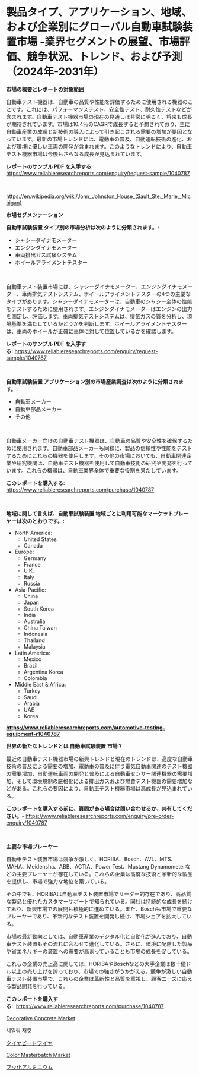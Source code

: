 <p><h1>製品タイプ、アプリケーション、地域、および企業別にグローバル自動車試験装置市場 -業界セグメントの展望、市場評価、競争状況、トレンド、および予測（2024年-2031年）</h1></p><p><strong>市場の概要とレポートの対象範囲</strong></p>
<p><p>自動車テスト機器は、自動車の品質や性能を評価するために使用される機器のことです。これには、パフォーマンステスト、安全性テスト、耐久性テストなどが含まれます。自動車テスト機器市場の現在の見通しは非常に明るく、将来も成長が期待されています。市場は10.4％のCAGRで成長すると予想されており、主に自動車産業の成長と新技術の導入によって引き起こされる需要の増加が要因となっています。最新の市場トレンドには、電動車の普及、自動運転技術の進化、および環境に優しい車両の開発が含まれます。このようなトレンドにより、自動車テスト機器市場は今後もさらなる成長が見込まれています。</p></p>
<p><strong>レポートのサンプル PDF を入手する:</strong> <a href="https://www.reliableresearchreports.com/enquiry/request-sample/1040787">https://www.reliableresearchreports.com/enquiry/request-sample/1040787</a></p>
<p>&nbsp;</p>
<p><a href="https://en.wikipedia.org/wiki/John_Johnston_House_(Sault_Ste._Marie,_Michigan)">https://en.wikipedia.org/wiki/John_Johnston_House_(Sault_Ste._Marie,_Michigan)</a></p>
<p><strong>市場セグメンテーション</strong></p>
<p><strong>自動車試験装置 タイプ別の市場分析は次のように分類されます。:</strong></p>
<p><ul><li>シャシーダイナモメーター</li><li>エンジンダイナモメーター</li><li>車両排出ガス試験システム</li><li>ホイールアライメントテスター</li></ul></p>
<p>&nbsp;</p>
<p><p>自動車テスト装置市場には、シャシーダイナモメーター、エンジンダイナモメーター、車両排気テストシステム、ホイールアライメントテスターの4つの主要なタイプがあります。シャシーダイナモメーターは、自動車のシャシー全体の性能をテストするために使用されます。エンジンダイナモメーターはエンジンの出力を測定し、評価します。車両排気テストシステムは、排気ガスの質を分析し、環境基準を満たしているかどうかを判断します。ホイールアライメントテスターは、車両のホイールが正確に車体に対して位置しているかを確認します。</p></p>
<p><strong>レポートのサンプル PDF を入手する:</strong>&nbsp;<a href="https://www.reliableresearchreports.com/enquiry/request-sample/1040787">https://www.reliableresearchreports.com/enquiry/request-sample/1040787</a></p>
<p>&nbsp;</p>
<p><strong> 自動車試験装置 アプリケーション別の市場産業調査は次のように分類されます。:</strong></p>
<p><ul><li>自動車メーカー</li><li>自動車部品メーカー</li><li>その他</li></ul></p>
<p>&nbsp;</p>
<p><p>自動車メーカー向けの自動車テスト機器は、自動車の品質や安全性を確保するために使用されます。自動車部品メーカーも同様に、製品の信頼性や性能をテストするためにこれらの機器を使用します。その他の市場においても、自動車関連企業や研究機関は、自動車テスト機器を使用して自動車技術の研究や開発を行っています。これらの機器は、自動車業界全体で重要な役割を果たしています。</p></p>
<p><strong>このレポートを購入する:</strong>&nbsp; <a href="https://www.reliableresearchreports.com/purchase/1040787">https://www.reliableresearchreports.com/purchase/1040787</a></p>
<p>&nbsp;</p>
<p><strong>地域に関して言えば、自動車試験装置 地域ごとに利用可能なマーケットプレーヤーは次のとおりです。:</strong></p>
<p><ul>
    <li>
        North America:
        <ul>
            <li>United States</li>
            <li>Canada</li>
        </ul>
    </li>
    <li>
        Europe:
        <ul>
            <li>Germany</li>
            <li>France</li>
            <li>U.K.</li>
            <li>Italy</li>
            <li>Russia</li>
        </ul>
    </li>
    <li>
        Asia-Pacific:
        <ul>
            <li>China</li>
            <li>Japan</li>
            <li>South Korea</li>
            <li>India</li>
            <li>Australia</li>
            <li>China Taiwan</li>
            <li>Indonesia</li>
            <li>Thailand</li>
            <li>Malaysia</li>
        </ul>
    </li>
    <li>
        Latin America:
        <ul>
            <li>Mexico</li>
            <li>Brazil</li>
            <li>Argentina Korea</li>
            <li>Colombia</li>
        </ul>
    </li>
    <li>
        Middle East & Africa:
        <ul>
            <li>Turkey</li>
            <li>Saudi</li>
            <li>Arabia</li>
            <li>UAE</li>
            <li>Korea</li>
        </ul>
    </li>
    </ul></p>
<p><strong><a href="https://www.reliableresearchreports.com/automotive-testing-equipment-r1040787">https://www.reliableresearchreports.com/automotive-testing-equipment-r1040787</a></strong>&nbsp;</p>
<p><strong>世界の新たなトレンドとは 自動車試験装置 市場？</strong></p>
<p><p>最近の自動車テスト機器市場の新興トレンドと現在のトレンドは、高度な自動車技術の普及による需要の増加、電動車の普及に伴う電気自動車関連のテスト機器の需要増加、自動運転車両の開発と普及による自動車センサー関連機器の需要増加、そして環境規制の厳格化による排出ガスおよび燃費テスト機器の需要増加などがある。これらの要因により、自動車テスト機器市場は高成長が見込まれている。</p></p>
<p><strong>このレポートを購入する前に、質問がある場合は問い合わせるか、共有してください。</strong>- <a href="https://www.reliableresearchreports.com/enquiry/pre-order-enquiry/1040787">https://www.reliableresearchreports.com/enquiry/pre-order-enquiry/1040787</a></p>
<p>&nbsp;</p>
<p><strong>主要な市場プレーヤー</strong></p>
<p><p>自動車テスト装置市場は競争が激しく、HORIBA、Bosch、AVL、MTS、MAHA、Meidensha、ABB、ACTIA、Power Test、Mustang Dynamometerなどの主要プレーヤーが存在している。これらの企業は高度な技術と革新的な製品を提供し、市場で強力な地位を築いている。</p><p>その中でも、HORIBAは自動車テスト装置市場でリーダー的存在であり、高品質な製品と優れたカスタマーサポートで知られている。同社は持続的な成長を続けており、新興市場での展開も積極的に進めている。また、Boschも市場で重要なプレーヤーであり、革新的なテスト装置を開発し続け、市場シェアを拡大している。</p><p>市場の最新動向としては、自動車産業のデジタル化と自動化が進んでおり、自動車テスト装置もその流れに合わせて進化している。さらに、環境に配慮した製品や省エネルギーの装置への需要が高まっていることも市場の成長を促している。</p><p>これらの企業の売上高に関しては、HORIBAやBoschなどの大手企業は数十億ドル以上の売り上げを誇っており、市場での強さがうかがえる。競争が激しい自動車テスト装置市場で、これらの企業は革新性と品質を重視し、顧客ニーズに応える製品開発を行っている。</p></p>
<p><strong>このレポートを購入する:</strong>&nbsp;&nbsp;<a href="https://www.reliableresearchreports.com/purchase/1040787">https://www.reliableresearchreports.com/purchase/1040787</a></p>
<p><p><a href="https://github.com/ksleyeze/Market-Research-Report-List-1/blob/main/decorative-concrete-market.md">Decorative Concrete Market</a></p><p><a href="https://github.com/LuckeyCorbin/Market-Research-Report-List-2/blob/main/317699024112.md">세일링 재킷</a></p><p><a href="https://github.com/RandallRunte2023/Market-Research-Report-List-2/blob/main/352928217226.md">タイヤビードワイヤ</a></p><p><a href="https://github.com/hlspriggs/Market-Research-Report-List-1/blob/main/color-masterbatch-market.md">Color Masterbatch Market</a></p><p><a href="https://github.com/TerrellConn/Market-Research-Report-List-2/blob/main/645250917225.md">フッ化アルミニウム</a></p></p>